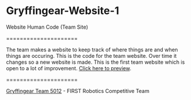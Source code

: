 Gryffingear-Website-1
=====================

Website Human Code (Team Site)

=====================

The team makes a website to keep track of where things are and when things are occuring. This is the code for the team website. Over time it changes so a new website is made. This is the first team website which is open to a lot of improvement. [Click here to preview](http://nats-ohchewy.github.io/Gryffingear-Website-1/).

=====================

[Gryffingear Team 5012](http://www.gryffingear.com/) - FIRST Robotics Competitive Team
